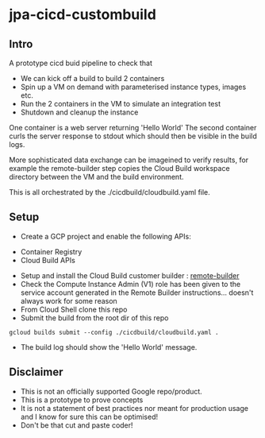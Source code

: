# jpa-cicd-custombuild

## Intro
A prototype cicd buid pipeline to check that
* We can kick off a build to build 2 containers
* Spin up a VM on demand with parameterised instance types, images etc.
* Run the 2 containers in the VM to simulate an integration test
* Shutdown and cleanup the instance

One container is a web server returning 'Hello World'
The second container curls the server response to stdout which should then be visible in the build logs.

More sophisticated data exchange can be imageined to verify results, for example the remote-builder step copies the Cloud Build workspace directory between the VM and the build environment.

This is all orchestrated by the ./cicdbuild/cloudbuild.yaml file.


## Setup
* Create a GCP project and enable the following APIs:
 + Container Registry
 + Cloud Build APIs
* Setup and install the Cloud Build customer builder : [remote-builder](https://github.com/GoogleCloudPlatform/cloud-builders-community/tree/master/remote-builder)
* Check the Compute Instance Admin (V1) role has been given to the service account generated in the Remote Builder instructions... doesn't always work for some reason
* From Cloud Shell clone this repo 
* Submit the build from the root dir of this repo
```
gcloud builds submit --config ./cicdbuild/cloudbuild.yaml . 
```
* The build log should show the 'Hello World' message.


## Disclaimer
* This is not an officially supported Google repo/product.
* This is a prototype to prove concepts
* It is not a statement of best practices nor meant for production usage and I know for sure this can be optimised!
* Don't be that cut and paste coder!
